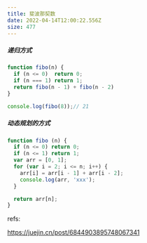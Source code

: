 ```yaml
---
title: 斐波那契数
date: 2022-04-14T12:00:22.556Z
size: 477
---
```

##### 递归方式

```javascript
function fibo(n) {
  if (n <= 0)  return 0;
  if (n === 1) return 1;
  return fibo(n - 1) + fibo(n - 2)
}

console.log(fibo(8));// 21
```

##### 动态规划的方式

```js
function fibo (n) {
  if (n <= 0) return 0;
  if (n <= 1) return 1;
  var arr = [0, 1];
  for (var i = 2; i <= n; i++) {
    arr[i] = arr[i - 1] + arr[i - 2];
    console.log(arr, 'xxx');
  }

  return arr[n];
}
```



refs:

https://juejin.cn/post/6844903895748067341
